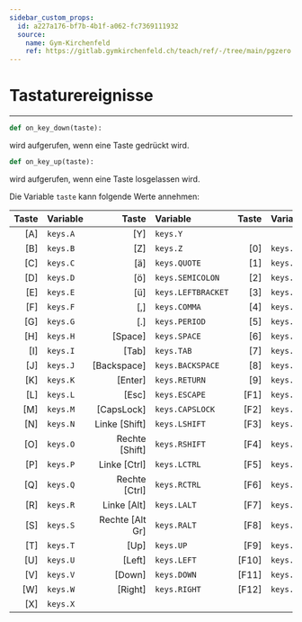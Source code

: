 ```yaml
---
sidebar_custom_props:
  id: a227a176-bf7b-4b1f-a062-fc7369111932
  source:
    name: Gym-Kirchenfeld
    ref: https://gitlab.gymkirchenfeld.ch/teach/ref/-/tree/main/pgzero
---
```

# Tastaturereignisse
---

```py
def on_key_down(taste):
```
wird aufgerufen, wenn eine Taste gedrückt wird.

```py
def on_key_up(taste):
```
wird aufgerufen, wenn eine Taste losgelassen wird.

Die Variable `taste` kann folgende Werte annehmen:

| Taste | Variable |           Taste | Variable           | Taste | Variable   |
| -----:|:-------- | ---------------:|:------------------ | -----:|:---------- |
|   [A] | `keys.A` |             [Y] | `keys.Y`           |       |            |
|   [B] | `keys.B` |             [Z] | `keys.Z`           |   [0] | `keys.K_0` |
|   [C] | `keys.C` |             [ä] | `keys.QUOTE`       |   [1] | `keys.K_1` |
|   [D] | `keys.D` |             [ö] | `keys.SEMICOLON`   |   [2] | `keys.K_2` |
|   [E] | `keys.E` |             [ü] | `keys.LEFTBRACKET` |   [3] | `keys.K_3` |
|   [F] | `keys.F` |             [,] | `keys.COMMA`       |   [4] | `keys.K_4` |
|   [G] | `keys.G` |             [.] | `keys.PERIOD`      |   [5] | `keys.K_5` |
|   [H] | `keys.H` |         [Space] | `keys.SPACE`       |   [6] | `keys.K_6` |
|   [I] | `keys.I` |           [Tab] | `keys.TAB`         |   [7] | `keys.K_7` |
|   [J] | `keys.J` |     [Backspace] | `keys.BACKSPACE`   |   [8] | `keys.K_8` |
|   [K] | `keys.K` |         [Enter] | `keys.RETURN`      |   [9] | `keys.K_9` |
|   [L] | `keys.L` |           [Esc] | `keys.ESCAPE`      |  [F1] | `keys.F1`  |
|   [M] | `keys.M` |      [CapsLock] | `keys.CAPSLOCK`    |  [F2] | `keys.F2`  |
|   [N] | `keys.N` |   Linke [Shift] | `keys.LSHIFT`      |  [F3] | `keys.F3`  |
|   [O] | `keys.O` |  Rechte [Shift] | `keys.RSHIFT`      |  [F4] | `keys.F4`  |
|   [P] | `keys.P` |    Linke [Ctrl] | `keys.LCTRL`       |  [F5] | `keys.F5`  |
|   [Q] | `keys.Q` |   Rechte [Ctrl] | `keys.RCTRL`       |  [F6] | `keys.F6`  |
|   [R] | `keys.R` |     Linke [Alt] | `keys.LALT`        |  [F7] | `keys.F7`  |
|   [S] | `keys.S` | Rechte [Alt Gr] | `keys.RALT`        |  [F8] | `keys.F8`  |
|   [T] | `keys.T` |            [Up] | `keys.UP`          |  [F9] | `keys.F9`  |
|   [U] | `keys.U` |          [Left] | `keys.LEFT`        | [F10] | `keys.F10` |
|   [V] | `keys.V` |          [Down] | `keys.DOWN`        | [F11] | `keys.F11` |
|   [W] | `keys.W` |         [Right] | `keys.RIGHT`       | [F12] | `keys.F12` |
|   [X] | `keys.X` |                 |                    |       |            |
